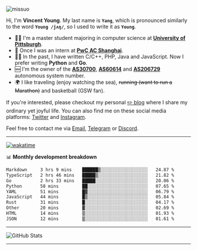 <p align="left"> <img src="https://komarev.com/ghpvc/?username=missuo&label=Profile%20views&color=0e75b6&style=flat" alt="missuo" /> </p>


Hi, I'm **Vincent Young**. My last name is **`Yang`**, which is pronounced similarly to the word **`Young /jʌŋ/`**, so I used to write it as **`Young`**. 

-  👨‍🎓 I'm a master student majoring in computer science at [**University of Pittsburgh**](https://www.pitt.edu).
-  💼 Once I was an intern at **[PwC AC Shanghai](https://www.linkedin.com/company/pwc-ac-shanghai/)**.
-  👨‍💻 In the past, I have written C/C++, PHP, Java and JavaScript. Now I prefer writing **Python** and **Go**.
-  🆕 I'm the owner of the **[AS30700](https://bgp.tools/as/30700)**, **[AS60614](https://bgp.tools/as/60614)** and **[AS206729](https://bgp.tools/as/206729)** autonomous system number.
-  🌍 I like traveling (enjoy watching the sea), ~~running (want to run a Marathon)~~ and basketball (GSW fan).

If you're interested, please checkout my personal [✏️ blog](https://missuo.me/) where I share my ordinary yet joyful life. You can also find me on these social media platforms: [Twitter](https://twitter.com/m1ssuo) and [Instagram](https://www.instagram.com/missuo.me).

Feel free to contact me via <a href="mailto:i@yyt.moe">Email</a>, [Telegram](https://t.me/missuo) or [Discord](https://discordapp.com/users/missuo#7448).

-------

[![wakatime](https://wakatime.com/badge/user/c13cd961-40ca-417a-afb6-1f9ea8ac295c.svg)](https://wakatime.com/@missuo)

📊 **Monthly development breakdown**
<!--START_SECTION:waka-->

```txt
Markdown     3 hrs 9 mins    ██████▒░░░░░░░░░░░░░░░░░░   24.87 %
TypeScript   2 hrs 46 mins   █████▒░░░░░░░░░░░░░░░░░░░   21.82 %
Go           2 hrs 33 mins   █████░░░░░░░░░░░░░░░░░░░░   20.06 %
Python       58 mins         ██░░░░░░░░░░░░░░░░░░░░░░░   07.65 %
YAML         51 mins         █▓░░░░░░░░░░░░░░░░░░░░░░░   06.79 %
JavaScript   44 mins         █▒░░░░░░░░░░░░░░░░░░░░░░░   05.84 %
Rust         31 mins         █░░░░░░░░░░░░░░░░░░░░░░░░   04.17 %
Other        20 mins         ▓░░░░░░░░░░░░░░░░░░░░░░░░   02.69 %
HTML         14 mins         ▒░░░░░░░░░░░░░░░░░░░░░░░░   01.93 %
JSON         12 mins         ▒░░░░░░░░░░░░░░░░░░░░░░░░   01.61 %
```

<!--END_SECTION:waka-->

-------

![GitHub Stats](https://github-readme-stats-opal-alpha-76.vercel.app/api?username=missuo&show_icons=true&theme=transparent)

-------

